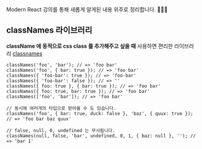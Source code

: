 Modern React 강의를 통해 새롭게 알게된 내용 위주로 정리합니다. 🙆🏻‍♀️

## classNames 라이브러리

**className 에 동적으로 css class 를 추가해주고 싶을 때** 사용하면 편리한 라이브러리 [classnames](https://github.com/JedWatson/classnames)

```react
classNames('foo', 'bar'); // => 'foo bar'
classNames('foo', { bar: true }); // => 'foo bar'
classNames({ 'foo-bar': true }); // => 'foo-bar'
classNames({ 'foo-bar': false }); // => ''
classNames({ foo: true }, { bar: true }); // => 'foo bar'
classNames({ foo: true, bar: true }); // => 'foo bar'
classNames(['foo', 'bar']); // => 'foo bar'

// 동시에 여러개의 타입으로 받아올 수 도 있습니다.
classNames('foo', { bar: true, duck: false }, 'baz', { quux: true }); // => 'foo bar baz quux'

// false, null, 0, undefined 는 무시됩니다.
classNames(null, false, 'bar', undefined, 0, 1, { baz: null }, ''); // => 'bar 1'
```

